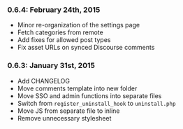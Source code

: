 ### 0.6.4: February 24th, 2015
* Minor re-organization of the settings page
* Fetch categories from remote
* Add fixes for allowed post types
* Fix asset URLs on synced Discourse comments

### 0.6.3: January 31st, 2015
* Add CHANGELOG
* Move comments template into new folder
* Move SSO and admin functions into separate files
* Switch from `register_uninstall_hook` to `uninstall.php`
* Move JS from separate file to inline
* Remove unnecessary stylesheet
